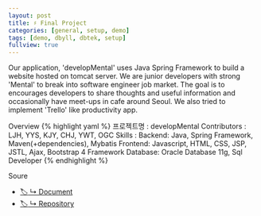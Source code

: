 ```yaml
---
layout: post
title: ♯ Final Project
categories: [general, setup, demo]
tags: [demo, dbyll, dbtek, setup]
fullview: true
---
```


Our application, 'developMental' uses Java Spring Framework to build a website hosted on tomcat server.
We are junior developers with strong 'Mental' to break into software engineer job market.
The goal is to encourages developers to share thoughts and useful information and occasionally have meet-ups in cafe around Seoul.
We also tried to implement 'Trello' like productivity app.

Overview
{% highlight yaml %}
프로젝트명 : developMental
Contributors :  
   LJH, YYS, KJY, CHJ, YWT, OGC
Skills : 
  Backend: Java, Spring Framework, Maven(+dependencies), Mybatis
  Frontend: Javascript, HTML, CSS, JSP, JSTL, Ajax, Bootstrap 4 Framework
  Database: Oracle Database 11g, Sql Developer
{% endhighlight %}

Soure
- [:label: ↳ Document](https://jnuho.github.io/developMental)
- [:label: ↳ Repository](https://github.com/fggo/developMental)
